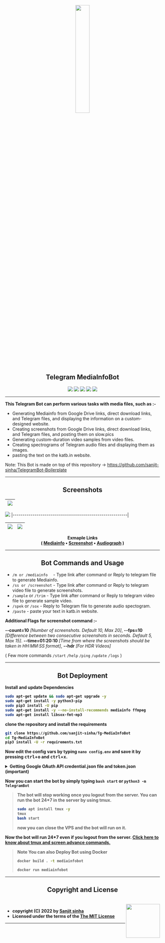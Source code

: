 <div align="center">
<img src="https://graph.org/file/d305c3259ca8d5324ee61.png" align="center" style="width: 30%" />


<h2 align="center">Telegram MediaInfoBot</h2>
</div>

<p align="center">
<img src="https://img.shields.io/github/stars/sanjit-sinha/Tg-MediaInfoBot">
<img src="https://img.shields.io/github/forks/sanjit-sinha/Tg-MediaInfoBot">
<img src="https://img.shields.io/github/repo-size/sanjit-sinha/Tg-MediaInfoBot">
<img src="https://img.shields.io/badge/License-MIT-green.svg">
<img src="https://www.repostatus.org/badges/latest/active.svg">
</p>

----

<b> This Telegram Bot can perform various tasks with media files, such as :- </b>

- Generating Mediainfo from Google Drive links, direct download links, and Telegram files, and displaying the information on a custom-designed website.
- Creating screenshots from Google Drive links, direct download links, and Telegram files, and posting them on slow.pics
- Generating custom-duration video samples from video files.
- Creating spectrograms of Telegram audio files and displaying them as images.
- pasting the text on the katb.in website.


Note: This Bot is made on top of this repository -> https://github.com/sanjit-sinha/TelegramBot-Boilerplate 

____

<h2 align="center"> Screenshots </h2> 

![](https://graph.org/file/3f9346b6c369f4222cadb.jpg) |
|----------------------------------------------------------|

![](https://graph.org//file/499ec614796ce14e4cd3c.png)
|----------------------------------------------------------|

| ![](https://graph.org/file/8bcc663207262b45b0e8a.jpg) | ![](https://graph.org/file/9a0d26cb23963d96d28d6.jpg)|
|--------------------------------------------------------|--------------------------------------------------------|

<p align="center"><b>Exmaple Links<br>( <a href="https://mediainfo.deta.dev/ohROIsS5">Mediainfo</a> • <a href="https://slow.pics/c/PiZz4LuS">Screenshot</a> • <a href="https://graph.org//file/499ec614796ce14e4cd3c.png">Audiograph</a> )</b></p>

------

<h2 align="center"> Bot Commands and Usage</h2>

- `/m or /mediainfo  ` - Type link after command or Reply to telegram file to generate Mediainfo.
- `/ss or /screenshot` - Type link after command or Reply to telegram video file to generate screenshots.
- `/sample`  or `/trim` - Type link after command or Reply to telegram video file to generate sample video.
- `/spek` or `/sox`  - Reply to Telegram file to generate audio spectogram.
- `/paste` - paste your text in katb.in website. 

 <b> Additional Flags for screenshot command :- </b>

**--count=10** *[Number of screenshots. Default 10, Max 20]*, 
**--fps=10**  *[Difference between two consecutive screenshots in seconds. Default 5, Max 15]*.
**--time=01:20:10**  *[Time from where the screenshots should be taken in HH:MM:SS format]*,
**--hdr**  *[For HDR Videos]*

 ( Few more commands `/start` `/help` `/ping` `/update` `/logs` )
 
 _____
 
<h2 align="center"> Bot Deployment </h2>
 
<b> Install and update Dependencies 

```sh
sudo apt-get update && sudo apt-get upgrade -y
sudo apt-get install -y python3-pip
sudo pip3 install -U pip
sudo apt-get install -y --no-install-recommends mediainfo ffmpeg
sudo apt-get install libsox-fmt-mp3
```
clone the repository and install the requirements

```sh
git clone https://github.com/sanjit-sinha/Tg-MediaInfoBot
cd Tg-MediaInfoBot
pip3 install -U -r requirements.txt
```

Now edit the config vars by typing `nano config.env` and save it by pressing <kbd>ctrl</kbd>+<kbd>o</kbd> and <kbd>ctrl</kbd>+<kbd>x</kbd>.
<br>

<details>
<summary><strong>Getting Google OAuth API credential.json file and token.json (important)</strong></summary>
<br>
<ul>
<li>

**NOTES**
- You need credentials.json and token.json in root folder for bot to work.
- Old authentication changed, now we can't use bot or replit to generate token.json. You need OS with a local browser. For example `Termux`.
- You can ONLY open the generated link from `token_generator.py` in local browser.

**STEPS**
- Visit the [Google Cloud Console](https://console.developers.google.com/apis/credentials)
- Go to the OAuth Consent tab, fill it, and save.
- Go to the Credentials tab and click Create Credentials -> OAuth Client ID
- Choose Desktop and Create.
- Publish your OAuth consent screen App to prevent **token.json** from expire
- Use the download button to download your credentials.
- Rename that file into credentials.json and move that file to the root of repo.
- Visit [Google API page](https://console.developers.google.com/apis/library)
- Search for Google Drive Api and enable it in Google Cloud Console 
- Finally, run the script from inside of repository 
<br>
 
```sh
pip3 install google-api-python-client google-auth-httplib2 google-auth-oauthlib
python3 token_generator.py
```
 </ul>
</details>

Now you can start the bot by simply typing `bash start` or `python3 -m TelegramBot`

> **The bot will stop working once you logout from the server. You can run the bot 24*7 in the server by using tmux.**
> ```sh
> sudo apt install tmux -y
> tmux
> bash start
> ```
> now you can close the VPS and the bot will run on it.

Now the bot will run 24*7 even if you logout from the server. [Click here to know about tmux and screen advance commands.](https://grizzled-cobalt-5da.notion.site/Terminal-Multiplexers-to-run-your-command-24-7-3b2f3fd15922411dbb9a46986bd0e116)
<br >

> **Note** You can also Deploy Bot using Docker
> ```sh
> docker build . -t mediainfobot 
> ```
>
>```sh
>docker run mediainfobot
>```

_____

  
<h2 align="center">Copyright and License</h1>
<br>
<img src="https://telegra.ph/file/b5850b957f081cfe5f0a6.png" align="right" width="110">

* copyright (C) 2022 by [Sanjit sinha](https://github.com/sanjit-sinha)
* Licensed under the terms of the [The MIT License](https://github.com/sanjit-sinha/Tg-MediaInfoBot/blob/main/LICENSE)


-------

  

